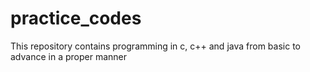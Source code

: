 # practice_codes
This repository contains programming in c, c++ and java from basic to advance in a proper manner
